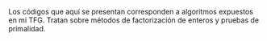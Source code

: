 Los códigos que aquí se presentan corresponden a algoritmos expuestos en mi TFG. Tratan sobre métodos de factorización de enteros y pruebas de primalidad.
